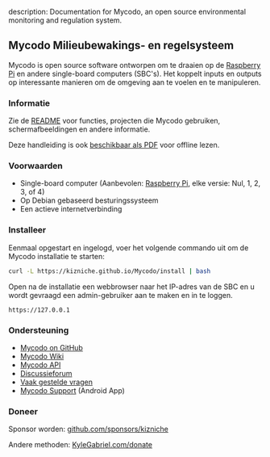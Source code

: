 description: Documentation for Mycodo, an open source environmental monitoring and regulation system.

## Mycodo Milieubewakings- en regelsysteem

Mycodo is open source software ontworpen om te draaien op de [Raspberry Pi](https://en.wikipedia.org/wiki/Raspberry_Pi) en andere single-board computers (SBC's). Het koppelt inputs en outputs op interessante manieren om de omgeving aan te voelen en te manipuleren.

### Informatie

Zie de [README](https://github.com/kizniche/Mycodo#uses) voor functies, projecten die Mycodo gebruiken, schermafbeeldingen en andere informatie.

Deze handleiding is ook [beschikbaar als PDF](https://kizniche.github.io/Mycodo/mycodo-manual.pdf) voor offline lezen.

### Voorwaarden

*   Single-board computer (Aanbevolen: [Raspberry Pi](https://www.raspberrypi.org/), elke versie: Nul, 1, 2, 3, of 4)
*   Op Debian gebaseerd besturingssysteem
*   Een actieve internetverbinding

### Installeer

Eenmaal opgestart en ingelogd, voer het volgende commando uit om de Mycodo installatie te starten:

```bash
curl -L https://kizniche.github.io/Mycodo/install | bash
```

Open na de installatie een webbrowser naar het IP-adres van de SBC en u wordt gevraagd een admin-gebruiker aan te maken en in te loggen.

```
https://127.0.0.1
```

### Ondersteuning

*   [Mycodo on GitHub](https://github.com/kizniche/Mycodo)
*   [Mycodo Wiki](https://github.com/kizniche/Mycodo/wiki)
*   [Mycodo API](https://kizniche.github.io/Mycodo/mycodo-api.html)
*   [Discussieforum](https://forum.radicaldiy.com)
*   [Vaak gestelde vragen](https://forum.radicaldiy.com/docs?category=23&tags=mycodo)
*   [Mycodo Support](https://play.google.com/store/apps/details?id=com.mycodo.mycododocs) (Android App)

### Doneer

Sponsor worden: [github.com/sponsors/kizniche](https://github.com/sponsors/kizniche)

Andere methoden: [KyleGabriel.com/donate](https://kylegabriel.com/donate)
